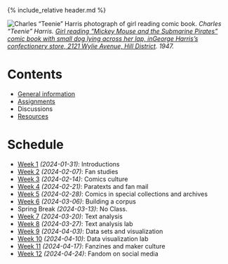 [witten]: http://kg6ek7cq2b.search.serialssolutions.com/?V=1.0&L=KG6EK7CQ2B&S=JCs&C=TC0000298940&T=marc  "Witten, et al. in IUCAT"
[cb]: https://collectionbuilder.github.io "Collection Builder Home"
[omekanet]: https://omeka.net/ "Omeka hosted service"
[omekaorg]: https://omeka.org/ "Omeka Home"
{% include_relative header.md %}

![Charles “Teenie” Harris photograph of girl reading comic book.](images/5202-1680.jpg)
_Charles “Teenie” Harris. [Girl reading “Mickey Mouse and the Submarine Pirates” comic book with small dog lying across her lap, inGeorge Harris’s confectionery store, 2121 Wylie Avenue, Hill District](https://collection.cmoa.org/objects/c0c9fc36-1f44-4f08-ad24-6fdc69f61a30). 1947._
# Contents
- [General information](general.md)
- [Assignments](assignments.md)
- Discussions
- [Resources](comics-studies-resources.html)

# Schedule
- [Week 1](week01.md) _(2024-01-31)_: Introductions
- [Week 2](week02.md) _(2024-02-07)_: Fan studies
- [Week 3](week03.md) _(2024-02-14)_: Comics culture
- [Week 4](week04.md) _(2024-02-21)_: Paratexts and fan mail
- [Week 5](week05.md) _(2024-02-28)_: Comics in special collections and archives
- [Week 6](week06.md) _(2024-03-06)_: Building a corpus
- Spring Break _(2024-03-13)_: No Class.
- [Week 7](week07.md) _(2024-03-20)_: Text analysis
- [Week 8](week08.md) _(2024-03-27)_: Text analysis lab
- [Week 9](week09.md) _(2024-04-03)_: Data sets and visualization
- [Week 10](week10.md) _(2024-04-10)_: Data visualization lab
- [Week 11](week11.md) _(2024-04-17)_: Fanzines and maker culture
- [Week 12](week12.md) _(2024-04-24)_: Fandom on social media
